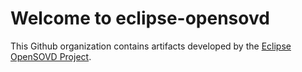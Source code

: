 # Welcome to eclipse-opensovd

This Github organization contains artifacts developed by the [Eclipse OpenSOVD Project](https://projects.eclipse.org/projects/automotive.opensovd).

